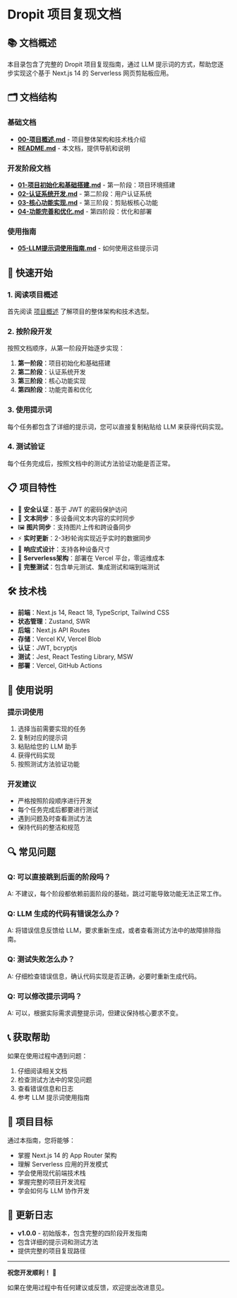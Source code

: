 # Dropit 项目复现文档

## 📚 文档概述

本目录包含了完整的 Dropit 项目复现指南，通过 LLM 提示词的方式，帮助您逐步实现这个基于 Next.js 14 的 Serverless 网页剪贴板应用。

## 🗂️ 文档结构

### 基础文档
- **[00-项目概述.md](./00-项目概述.md)** - 项目整体架构和技术栈介绍
- **[README.md](./README.md)** - 本文档，提供导航和说明

### 开发阶段文档
- **[01-项目初始化和基础搭建.md](./01-项目初始化和基础搭建.md)** - 第一阶段：项目环境搭建
- **[02-认证系统开发.md](./02-认证系统开发.md)** - 第二阶段：用户认证系统
- **[03-核心功能实现.md](./03-核心功能实现.md)** - 第三阶段：剪贴板核心功能
- **[04-功能完善和优化.md](./04-功能完善和优化.md)** - 第四阶段：优化和部署

### 使用指南
- **[05-LLM提示词使用指南.md](./05-LLM提示词使用指南.md)** - 如何使用这些提示词

## 🚀 快速开始

### 1. 阅读项目概述
首先阅读 [项目概述](./00-项目概述.md) 了解项目的整体架构和技术选型。

### 2. 按阶段开发
按照文档顺序，从第一阶段开始逐步实现：
1. **第一阶段**：项目初始化和基础搭建
2. **第二阶段**：认证系统开发
3. **第三阶段**：核心功能实现
4. **第四阶段**：功能完善和优化

### 3. 使用提示词
每个任务都包含了详细的提示词，您可以直接复制粘贴给 LLM 来获得代码实现。

### 4. 测试验证
每个任务完成后，按照文档中的测试方法验证功能是否正常。

## 📋 项目特性

- 🔐 **安全认证**：基于 JWT 的密码保护访问
- 📝 **文本同步**：多设备间文本内容的实时同步
- 🖼️ **图片同步**：支持图片上传和跨设备同步
- ⚡ **实时更新**：2-3秒轮询实现近乎实时的数据同步
- 📱 **响应式设计**：支持各种设备尺寸
- 🚀 **Serverless架构**：部署在 Vercel 平台，零运维成本
- 🧪 **完整测试**：包含单元测试、集成测试和端到端测试

## 🛠️ 技术栈

- **前端**：Next.js 14, React 18, TypeScript, Tailwind CSS
- **状态管理**：Zustand, SWR
- **后端**：Next.js API Routes
- **存储**：Vercel KV, Vercel Blob
- **认证**：JWT, bcryptjs
- **测试**：Jest, React Testing Library, MSW
- **部署**：Vercel, GitHub Actions

## 📖 使用说明

### 提示词使用
1. 选择当前需要实现的任务
2. 复制对应的提示词
3. 粘贴给您的 LLM 助手
4. 获得代码实现
5. 按照测试方法验证功能

### 开发建议
- 严格按照阶段顺序进行开发
- 每个任务完成后都要进行测试
- 遇到问题及时查看测试方法
- 保持代码的整洁和规范

## 🔍 常见问题

### Q: 可以直接跳到后面的阶段吗？
A: 不建议，每个阶段都依赖前面阶段的基础，跳过可能导致功能无法正常工作。

### Q: LLM 生成的代码有错误怎么办？
A: 将错误信息反馈给 LLM，要求重新生成，或者查看测试方法中的故障排除指南。

### Q: 测试失败怎么办？
A: 仔细检查错误信息，确认代码实现是否正确，必要时重新生成代码。

### Q: 可以修改提示词吗？
A: 可以，根据实际需求调整提示词，但建议保持核心要求不变。

## 📞 获取帮助

如果在使用过程中遇到问题：

1. 仔细阅读相关文档
2. 检查测试方法中的常见问题
3. 查看错误信息和日志
4. 参考 LLM 提示词使用指南

## 🎯 项目目标

通过本指南，您将能够：

- 掌握 Next.js 14 的 App Router 架构
- 理解 Serverless 应用的开发模式
- 学会使用现代前端技术栈
- 掌握完整的项目开发流程
- 学会如何与 LLM 协作开发

## 📝 更新日志

- **v1.0.0** - 初始版本，包含完整的四阶段开发指南
- 包含详细的提示词和测试方法
- 提供完整的项目复现路径

---

**祝您开发顺利！** 🚀

如果在使用过程中有任何建议或反馈，欢迎提出改进意见。
